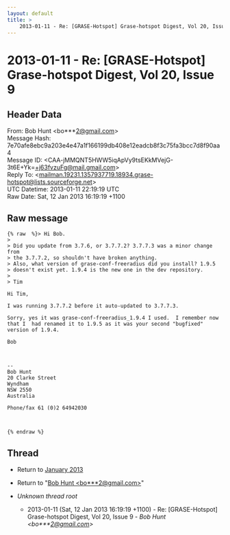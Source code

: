 ```yaml
---
layout: default
title: >
    2013-01-11 - Re: [GRASE-Hotspot] Grase-hotspot Digest, Vol 20, Issue 9
---
```


# 2013-01-11 - Re: [GRASE-Hotspot] Grase-hotspot Digest, Vol 20, Issue 9

## Header Data

From: Bob Hunt \<bo***2@gmail.com\><br>
Message Hash: 7e70afe8ebc9a203e4e47a1f166199db408e12eadcb8f3c75fa3bcc7d8f90aa4<br>
Message ID: \<CAA-jMMQNT5HWW5iqApVy9tsEKkMVejG-3t6E+Yk=+j63fvzuFg@mail.gmail.com\><br>
Reply To: \<mailman.19231.1357937719.18934.grase-hotspot@lists.sourceforge.net\><br>
UTC Datetime: 2013-01-11 22:19:19 UTC<br>
Raw Date: Sat, 12 Jan 2013 16:19:19 +1100<br>

## Raw message

```
{% raw  %}> Hi Bob.
>
> Did you update from 3.7.6, or 3.7.7.2? 3.7.7.3 was a minor change from
> the 3.7.7.2, so shouldn't have broken anything.
> Also, what version of grase-conf-freeradius did you install? 1.9.5
> doesn't exist yet. 1.9.4 is the new one in the dev repository.
>
> Tim

Hi Tim,

I was running 3.7.7.2 before it auto-updated to 3.7.7.3.

Sorry, yes it was grase-conf-freeradius_1.9.4 I used.  I remember now
that I  had renamed it to 1.9.5 as it was your second "bugfixed"
version of 1.9.4.

Bob



-- 
Bob Hunt
20 Clarke Street
Wyndham
NSW 2550
Australia

Phone/fax 61 (0)2 64942030



{% endraw %}
```

## Thread

+ Return to [January 2013](/archive/2013/01)

+ Return to "[Bob Hunt <bo***2<span>@</span>gmail.com>](/authors/bo___2_at_gmail_com)"

+ _Unknown thread root_
  + 2013-01-11 (Sat, 12 Jan 2013 16:19:19 +1100) - Re: [GRASE-Hotspot] Grase-hotspot Digest, Vol 20, Issue 9 - _Bob Hunt \<bo***2@gmail.com\>_

